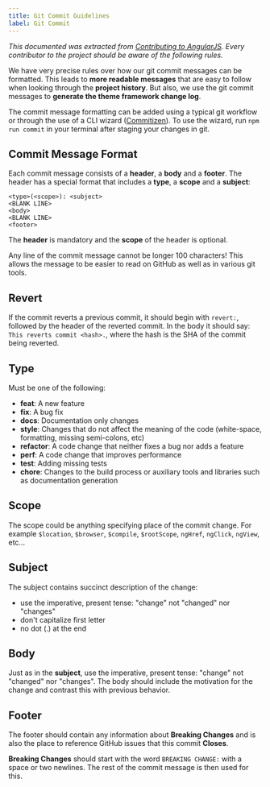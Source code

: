 ```yaml
---
title: Git Commit Guidelines
label: Git Commit
---
```


_This documented was extracted from [Contributing to AngularJS](https://github.com/angular/angular.js/blob/master/CONTRIBUTING.md). Every contributor to the project should be aware of the following rules._

We have very precise rules over how our git commit messages can be formatted. This leads to **more readable messages** that are easy to follow when looking through the **project history**. But also, we use the git commit messages to **generate the theme framework change log**.

The commit message formatting can be added using a typical git workflow or through the use of a CLI wizard ([Commitizen](https://github.com/commitizen/cz-cli)). To use the wizard, run `npm run commit` in your terminal after staging your changes in git.

## Commit Message Format

Each commit message consists of a **header**, a **body** and a **footer**. The header has a special format that includes a **type**, a **scope** and a **subject**:

```git
<type>(<scope>): <subject>
<BLANK LINE>
<body>
<BLANK LINE>
<footer>
```

The **header** is mandatory and the **scope** of the header is optional.

Any line of the commit message cannot be longer 100 characters! This allows the message to be easier to read on GitHub as well as in various git tools.

## Revert

If the commit reverts a previous commit, it should begin with `revert:`, followed by the header of the reverted commit. In the body it should say: `This reverts commit <hash>.`, where the hash is the SHA of the commit being reverted.

## Type

Must be one of the following:

* **feat**: A new feature
* **fix**: A bug fix
* **docs**: Documentation only changes
* **style**: Changes that do not affect the meaning of the code (white-space, formatting, missing semi-colons, etc)
* **refactor**: A code change that neither fixes a bug nor adds a feature
* **perf**: A code change that improves performance
* **test**: Adding missing tests
* **chore**: Changes to the build process or auxiliary tools and libraries such as documentation generation

## Scope

The scope could be anything specifying place of the commit change. For example `$location`, `$browser`, `$compile`, `$rootScope`, `ngHref`, `ngClick`, `ngView`, etc...

## Subject

The subject contains succinct description of the change:

* use the imperative, present tense: "change" not "changed" nor "changes"
* don't capitalize first letter
* no dot (.) at the end

## Body

Just as in the **subject**, use the imperative, present tense: "change" not "changed" nor "changes". The body should include the motivation for the change and contrast this with previous behavior.

## Footer

The footer should contain any information about **Breaking Changes** and is also the place to reference GitHub issues that this commit **Closes**.

**Breaking Changes** should start with the word `BREAKING CHANGE:` with a space or two newlines. The rest of the commit message is then used for this.
